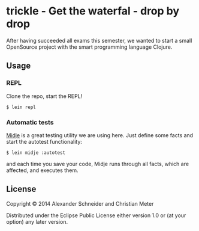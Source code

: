 # trickle - Get the waterfal - drop by drop

After having succeeded all exams this semester, we wanted to start a small OpenSource project with the smart programming language Clojure.


## Usage

### REPL

Clone the repo, start the REPL!

	$ lein repl


### Automatic tests

[Midje](https://github.com/marick/Midje) is a great testing utility we are using here. Just define some facts and start the autotest functionality:

	$ lein midje :autotest

and each time you save your code, Midje runs through all facts, which are affected, and executes them.


## License

Copyright © 2014 Alexander Schneider and Christian Meter

Distributed under the Eclipse Public License either version 1.0 or (at
your option) any later version.
